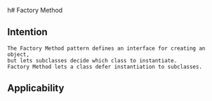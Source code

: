 h# Factory Method
## Intention
```
The Factory Method pattern defines an interface for creating an object,
but lets subclasses decide which class to instantiate.
Factory Method lets a class defer instantiation to subclasses.
```

## Applicability
